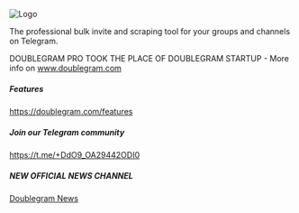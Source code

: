 
![Logo](https://www.doublegram.com/img/dblgrm-bulk-invite.png)

The professional bulk invite and scraping tool for your groups and channels on Telegram.

DOUBLEGRAM PRO TOOK THE PLACE OF DOUBLEGRAM STARTUP - More info on www.doublegram.com


##### Features
https://doublegram.com/features


##### Join our Telegram community 
https://t.me/+DdO9_OA29442ODI0


##### NEW OFFICIAL NEWS CHANNEL
[Doublegram News](https://t.me/doublegram_news)
